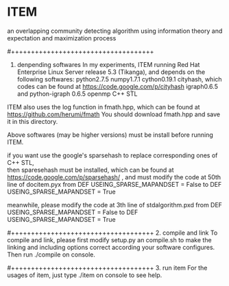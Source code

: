 ITEM
====

an overlapping community detecting algorithm using information theory and expectation and maximization process

#++++++++++++++++++++++++++++++++++++
1. denpending softwares
In my experiments, ITEM running Red Hat Enterprise Linux Server release 5.3 (Tikanga), 
and depends on the following softwares: 
python2.7.5
numpy1.7.1 
cython0.19.1
cityhash, which codes can be found at https://code.google.com/p/cityhash
igraph0.6.5 and python-igraph 0.6.5
openmp
C++ STL

ITEM also uses the log function in fmath.hpp, which can be found at https://github.com/herumi/fmath
You should download fmath.hpp and save it in this directory.

Above softwares (may be higher versions) must be install before running ITEM. 

if you want use the google's sparsehash to replace corresponding ones of C++ STL,  
then sparesehash must be installed, which can be found at https://code.google.com/p/sparsehash/ ,
and must modify the code at 50th line of docitem.pyx from
DEF USEING_SPARSE_MAPANDSET = False
to
DEF USEING_SPARSE_MAPANDSET = True

meanwhile, please modify the code at 3th line of stdalgorithm.pxd from
DEF USEING_SPARSE_MAPANDSET = False
to
DEF USEING_SPARSE_MAPANDSET = True

#++++++++++++++++++++++++++++++++++++
2. compile and link 
To compile and link, please first modify setup.py an compile.sh to make the linking and including options
correct according your software configures.  Then run ./compile on console.

#++++++++++++++++++++++++++++++++++++
3. run item
For the usages of item, just type ./item on console to see help.
